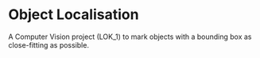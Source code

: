 # Object Localisation
A Computer Vision project (LOK_1) to mark objects with a bounding box as close-fitting as possible. 
